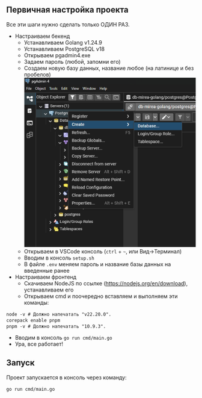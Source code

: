 ## Первичная настройка проекта

Все эти шаги нужно сделать только ОДИН РАЗ.

- Настраиваем бекенд
  - Устанавливаем Golang v1.24.9
  - Устанавливаем PostgreSQL v18
  - Открываем pgadmin4.exe
  - Задаем пароль (любой, запомни его)
  - Создаем новую базу данных, название любое (на латинице и без пробелов)
    ![create-db](./docs/create-db.png)
  - Открываем в VSCode консоль (`ctrl` + `~`, или Вид->Терминал)
  - Вводим в консоль `setup.sh`
  - В файле `.env` меняем пароль и название базы данных на введенные ранее
- Настраиваем фронтенд
  - Скачиваем NodeJS по ссылке (https://nodejs.org/en/download), устанавливаем его
  - Открываем cmd и поочередно вставляем и выполняем эти команды:

```pwsh
node -v # Должно напечатать "v22.20.0".
corepack enable pnpm
pnpm -v # Должно напечатать "10.9.3".
```

- Вводим в консоль `go run cmd/main.go`
- Ура, все работает!

## Запуск

Проект запускается в консоль через команду:

```bash
go run cmd/main.go
```
